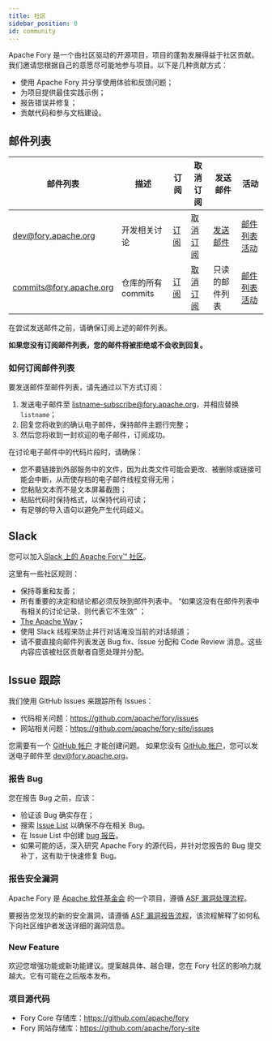 ```yaml
---
title: 社区
sidebar_position: 0
id: community
---
```


Apache Fory 是一个由社区驱动的开源项目，项目的蓬勃发展得益于社区贡献。
我们邀请您根据自己的意愿尽可能地参与项目。以下是几种贡献方式：

- 使用 Apache Fory 并分享使用体验和反馈问题；
- 为项目提供最佳实践示例；
- 报告错误并修复；
- 贡献代码和参与文档建设。

## 邮件列表

| 邮件列表                | 描述               | 订阅                                             | 取消订阅                                               | 发送邮件                               | 活动                                                                       |
| ----------------------- | ------------------ | ------------------------------------------------ | ------------------------------------------------------ | -------------------------------------- | -------------------------------------------------------------------------- |
| dev@fory.apache.org     | 开发相关讨论       | [订阅](mailto:dev-subscribe@fory.apache.org)     | [取消订阅](mailto:dev-unsubscribe@fory.apache.org)     | [发送邮件](mailto:dev@fory.apache.org) | [邮件列表活动](https://lists.apache.org/list.html?dev@fory.apache.org)     |
| commits@fory.apache.org | 仓库的所有 commits | [订阅](mailto:commits-subscribe@fory.apache.org) | [取消订阅](mailto:commits-unsubscribe@fory.apache.org) | 只读的邮件列表                         | [邮件列表活动](https://lists.apache.org/list.html?commits@fory.apache.org) |

在尝试发送邮件之前，请确保订阅上述的邮件列表。

**如果您没有订阅邮件列表，您的邮件将被拒绝或不会收到回复。**

### 如何订阅邮件列表

要发送邮件至邮件列表，请先通过以下方式订阅：

1. 发送电子邮件至 listname-subscribe@fory.apache.org，并相应替换 `listname`；
2. 回复您将收到的确认电子邮件，保持邮件主题行完整；
3. 然后您将收到一封欢迎的电子邮件，订阅成功。

在讨论电子邮件中的代码片段时，请确保：

- 您不要链接到外部服务中的文件，因为此类文件可能会更改、被删除或链接可能会中断，从而使存档的电子邮件线程变得无用；
- 您粘贴文本而不是文本屏幕截图；
- 粘贴代码时保持格式，以保持代码可读；
- 有足够的导入语句以避免产生代码歧义。

## Slack

您可以加入[Slack 上的 Apache Fory™ 社区](https://join.slack.com/t/fory-project/shared_invite/zt-1u8soj4qc-ieYEu7ciHOqA2mo47llS8A)。

这里有一些社区规则：

- 保持尊重和友善；
- 所有重要的决定和结论都必须反映到邮件列表中。 “如果这没有在邮件列表中有相关的讨论记录，则代表它不生效” ；
- [The Apache Way](https://theapacheway.com/on-list/)；
- 使用 Slack 线程来防止并行对话淹没当前的对话频道；
- 请不要直接向邮件列表发送 Bug fix、Issue 分配和 Code Review 消息。这些内容应该被社区贡献者自愿处理并分配。

## Issue 跟踪

我们使用 GitHub Issues 来跟踪所有 Issues：

- 代码相关问题：https://github.com/apache/fory/issues
- 网站相关问题：https://github.com/apache/fory-site/issues

您需要有一个 [GitHub 帐户](https://github.com/signup) 才能创建问题。
如果您没有 [GitHub 帐户](https://github.com/signup)，您可以发送电子邮件至 dev@fory.apache.org。

### 报告 Bug

您在报告 Bug 之前，应该：

- 验证该 Bug 确实存在；
- 搜索 [Issue List](https://github.com/apache/fory/issues) 以确保不存在相关 Bug。
- 在 Issue List 中创建 [bug 报告](https://github.com/apache/fory/issues/new?assignees=&labels=bug&projects=&template=bug_report.yml)。
- 如果可能的话，深入研究 Apache Fory 的源代码，并针对您报告的 Bug 提交补丁，这有助于快速修复 Bug。

### 报告安全漏洞

Apache Fory 是 [Apache 软件基金会](https://apache.org/) 的一个项目，遵循 [ASF 漏洞处理流程](https://apache.org/security/#vulnerability-handling)。

要报告您发现的新的安全漏洞，请遵循 [ASF 漏洞报告流程](https://apache.org/security/#reporting-a-vulnerability)，该流程解释了如何私下向社区维护者发送详细的漏洞信息。

### New Feature

欢迎您增强功能或新功能建议。提案越具体、越合理，您在 Fory 社区的影响力就越大。它有可能在之后版本发布。

### 项目源代码

- Fory Core 存储库：https://github.com/apache/fory
- Fory 网站存储库：https://github.com/apache/fory-site
